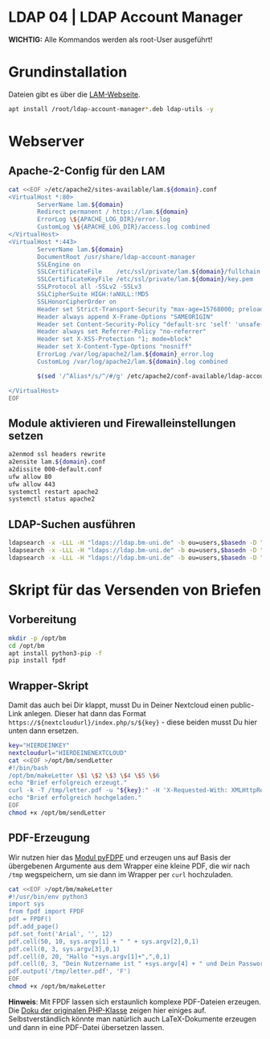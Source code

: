 # LDAP 04 | LDAP Account Manager

**WICHTIG:** Alle Kommandos werden als root-User ausgeführt!

# Grundinstallation

Dateien gibt es über die [LAM-Webseite](https://ldap-account-manager.org/lamcms/LAMProReleases).

```bash
apt install /root/ldap-account-manager*.deb ldap-utils -y
```

# Webserver

## Apache-2-Config für den LAM

```bash
cat <<EOF >/etc/apache2/sites-available/lam.${domain}.conf
<VirtualHost *:80>
        ServerName lam.${domain}
        Redirect permanent / https://lam.${domain}
        ErrorLog \${APACHE_LOG_DIR}/error.log
        CustomLog \${APACHE_LOG_DIR}/access.log combined
</VirtualHost>
<VirtualHost *:443>
        ServerName lam.${domain}
        DocumentRoot /usr/share/ldap-account-manager
        SSLEngine on
        SSLCertificateFile    /etc/ssl/private/lam.${domain}/fullchain.pem
        SSLCertificateKeyFile /etc/ssl/private/lam.${domain}/key.pem
        SSLProtocol all -SSLv2 -SSLv3
        SSLCipherSuite HIGH:!aNULL:!MD5
        SSLHonorCipherOrder on
        Header set Strict-Transport-Security "max-age=15768000; preload"
        Header always append X-Frame-Options "SAMEORIGIN"
        Header set Content-Security-Policy "default-src 'self' 'unsafe-inline'; script-src 'self' 'unsafe-inline'; img-src 'self'"
        Header always set Referrer-Policy "no-referrer"
        Header set X-XSS-Protection "1; mode=block"
        Header set X-Content-Type-Options "nosniff"
        ErrorLog /var/log/apache2/lam.${domain}_error.log
        CustomLog /var/log/apache2/lam.${domain}.log combined

        $(sed '/^Alias*/s/^/#/g' /etc/apache2/conf-available/ldap-account-manager.conf)

</VirtualHost>
EOF
```
## Module aktivieren und Firewalleinstellungen setzen

```bash
a2enmod ssl headers rewrite
a2ensite lam.${domain}.conf
a2dissite 000-default.conf
ufw allow 80
ufw allow 443
systemctl restart apache2
systemctl status apache2
```

## LDAP-Suchen ausführen
```bash
ldapsearch -x -LLL -H "ldaps://ldap.bm-uni.de" -b ou=users,$basedn -D "$admindn" -w $adminpwd uid
ldapsearch -x -LLL -H "ldaps://ldap.bm-uni.de" -b ou=users,$basedn -D "$admindn" -w $adminpwd memberOf
ldapsearch -x -LLL -H "ldaps://ldap.bm-uni.de" -b ou=users,$basedn -D "$admindn" -w $adminpwd "(memberOf=cn=administration,ou=groups,dc=bm-uni,dc=de)" memberOf
```

# Skript für das Versenden von Briefen

## Vorbereitung

```bash
mkdir -p /opt/bm
cd /opt/bm
apt install python3-pip -f
pip install fpdf
```

## Wrapper-Skript

Damit das auch bei Dir klappt, musst Du in Deiner Nextcloud einen public-Link anlegen. Dieser hat dann das Format `https://${nextcloudurl}/index.php/s/${key}` - diese beiden musst Du hier unten dann ersetzen.

```bash
key="HIERDEINKEY"
nextcloudurl="HIERDEINENEXTCLOUD"
cat <<EOF >/opt/bm/sendLetter
#!/bin/bash
/opt/bm/makeLetter \$1 \$2 \$3 \$4 \$5 \$6
echo "Brief erfolgreich erzeugt."
curl -k -T /tmp/letter.pdf -u "${key}:" -H 'X-Requested-With: XMLHttpRequest' https://${nextcloudurl}/public.php/webdav/letter.pdf
echo "Brief erfolgreich hochgeladen."
EOF
chmod +x /opt/bm/sendLetter
```

## PDF-Erzeugung

Wir nutzen hier das [Modul pyFDPF](https://pyfpdf.readthedocs.io/en/latest/Tutorial/index.html) und erzeugen uns auf Basis der übergebenen Argumente aus dem Wrapper eine kleine PDF, die wir nach `/tmp` wegspeichern, um sie dann im Wrapper per `curl` hochzuladen.

```bash
cat <<EOF >/opt/bm/makeLetter
#!/usr/bin/env python3
import sys
from fpdf import FPDF
pdf = FPDF()
pdf.add_page()
pdf.set_font('Arial', '', 12)
pdf.cell(50, 10, sys.argv[1] + " " + sys.argv[2],0,1)
pdf.cell(0, 3, sys.argv[3],0,1)
pdf.cell(0, 20, "Hallo "+sys.argv[1]+",",0,1)
pdf.cell(0, 3, "Dein Nutzername ist " +sys.argv[4] + " und Dein Passwort "+sys.argv[6]+".")
pdf.output('/tmp/letter.pdf', 'F')
EOF
chmod +x /opt/bm/makeLetter
```

**Hinweis**: Mit FPDF lassen sich erstaunlich komplexe PDF-Dateien erzeugen. Die [Doku der originalen PHP-Klasse](http://www.fpdf.org/) zeigen hier einiges auf. Selbstverständlich könnte man natürlich auch LaTeX-Dokumente erzeugen und dann in eine PDF-Datei übersetzen lassen.
